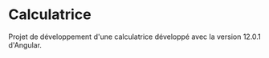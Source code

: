 # Calculatrice

Projet de développement d'une calculatrice développé avec la version 12.0.1 d'Angular.

